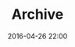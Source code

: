 ---
layout: archive
date: 2016-04-26 22:00
title:  "Archive"
category: 
tags: 
redirect_from:
  - /archive/index.html
permalink: /:title
---